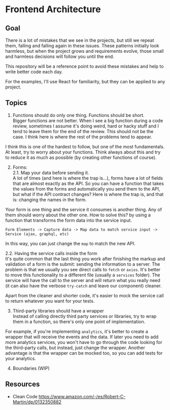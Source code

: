 # Frontend Architecture

## Goal

There is a lot of mistakes that we see in the projects, but still we repeat them,
falling and falling again in these issues. These patterns initially look harmless, but when
the project grows and requirements evolve, those small and harmless decisions will follow
you until the end.

This repository will be a reference point to avoid these mistakes and help to write better
code each day.

For the examples, I'll use React for familiarity, but they can be applied to any project.

## Topics

1. Functions should do only one thing. Functions should be short.<br>
Bigger functions are not better. When I see a big function during a code review, sometimes I
assume it's doing weird, hard or hacky stuff and I tend to leave them for the end of the review. This
should not be the case. I think here is where the rest of the problems tend to appear.

I think this is one of the hardest to follow, but one of the most fundamentals. At least, try to worry
about your functions. Think always about this and try to reduce it as much as possible (by creating other
functions of course).

2. Forms:<br>
2.1. Map your data before sending it.<br>
A lot of times (and here is where the trap is...), forms have a lot of fields that are almost exactly as the
API. So you can have a function that takes the values from the forms and automatically you send them to the API,
but what if the API contract changes? Here is where the trap is, and that is: changing the names in the form.

Your form is one thing and the service it consumes is another thing. Any of them should worry about the other one.
How to solve this? by using a function that transforms the form data into the service input.

```
Form Elements -> Capture data -> Map data to match service input -> Service (ajax, graphql, etc)
```

In this way, you can just change the `map` to match the new API.

2.2. Having the service calls inside the form<br>
It's quite common that the last thing you work after finishing the markup and validation of a form is the submit:
sending the information to a server. The problem is that we usually you see direct calls to `fetch` or `axios`. It's
better to move this functionality to a different file (usually a `services` folder). The service will have the
call to the server and will return what you really need (it can also have the verbose `try-catch` and leave our component)
cleaner.

Apart from the cleaner and shorter code, it's easier to mock the service call to return whatever you want for your tests.

3. Third-party libraries should have a wrapper<br>
Instead of calling directly third party services or libraries, try to wrap them in a function, so there's only one point of
implementation.

For example, if you're implementing `analytics`, it's better to create a wrapper that will receive the events and the data.
If later you need to add more analytics services, you won't have to go through the code looking for the third-party calls,
but instead, just change the wrapper. Another advantage is that the wrapper can be mocked too, so you can add tests for your
analytics.

4. Boundaries (WIP)


## Resources

- Clean Code https://www.amazon.com/-/es/Robert-C-Martin/dp/0132350882

